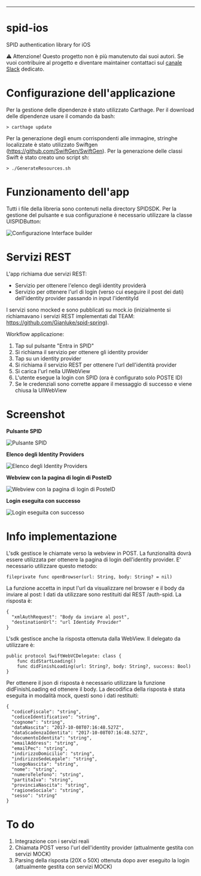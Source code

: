 ----------
# spid-ios
SPID authentication library for iOS

⚠️ Attenzione! Questo progetto non è più manutenuto dai suoi autori. Se vuoi contribuire al progetto e diventare maintainer contattaci sul [canale Slack](https://developersitalia.slack.com/archives/C7AAA10PN) dedicato.


# Configurazione dell'applicazione

Per la gestione delle dipendenze è stato utilizzato Carthage.
Per il download delle dipendenze usare il comando da bash:

`> carthage update`

Per la generazione degli enum corrispondenti alle immagine, stringhe localizzate è stato utilizzato Swiftgen (https://github.com/SwiftGen/SwiftGen). Per la generazione delle classi Swift è stato creato uno script sh:

    > ./GenerateResources.sh

# Funzionamento dell'app
Tutti i file della libreria sono contenuti nella directory SPIDSDK.
Per la gestione del pulsante e sua configurazione è necessario utilizzare la classe UISPIDButton:

![Configurazione Interface builder](https://image.ibb.co/dsgLiw/UISPIDButton.png)

# Servizi REST
L'app richiama due servizi REST:

- Servizio per ottenere l'elenco degli identity providerà
- Servizio per ottenere l'url di login (verso cui eseguire il post dei dati) dell'identity provider passando in input l'identityId

I servizi sono mocked e sono pubblicati su mock.io (inizialmente si richiamavano i servizi REST implementati dal TEAM: https://github.com/Gianluke/spid-spring).

Workflow applicazione:

1) Tap sul pulsante "Entra in SPID"
2) Si richiama il servizio per ottenere gli identity provider
3) Tap su un identity provider
4) Si richiama il servizio REST per ottenere l'url dell'identità provider
5) Si carica l'url nella UIWebView
6) L'utente esegue la login con SPID (ora è configurato solo POSTE ID)
7) Se le credenziali sono corrette appare il messaggio di successo e viene chiusa la UIWebView

# Screenshot

**Pulsante SPID**

![Pulsante SPID](https://github.com/mapo80/spid-ios-sdk-screenshot/blob/master/Simulator%20Screen%20Shot%20-%20iPhone%206%20-%202017-10-08%20at%2002.13.24.png?raw=true)

**Elenco degli Identity Providers**

![Elenco degli Identity Providers](https://github.com/mapo80/spid-ios-sdk-screenshot/blob/master/Simulator%20Screen%20Shot%20-%20iPhone%206%20-%202017-10-08%20at%2002.13.26.png?raw=true)

**Webview con la pagina di login di PosteID**

![Webview con la pagina di login di PosteID](https://github.com/mapo80/spid-ios-sdk-screenshot/blob/master/Simulator%20Screen%20Shot%20-%20iPhone%206%20-%202017-10-08%20at%2002.13.32.png?raw=true)

**Login eseguita con successo**

![Login eseguita con successo](https://github.com/mapo80/spid-ios-sdk-screenshot/blob/master/Simulator%20Screen%20Shot%20-%20iPhone%206%20-%202017-10-08%20at%2002.14.07.png?raw=true)

# Info implementazione

L'sdk gestisce le chiamate verso la webview in POST. La funzionalità dovrà essere utilizzata per ottenere la pagina di login dell'identity provider.
E' necessario utilizzare questo metodo:

    fileprivate func openBrowser(url: String, body: String? = nil) 
La funzione accetta in input l'url da visualizzare nel browser e il body da inviare al post:
I dati da utilizzare sono restituiti dal REST /auth-spid. La risposta è:

    {
      "xmlAuthRequest": "Body da inviare al post",
      "destinationUrl": "url Identidy Provider"
    }

L'sdk gestisce anche la risposta ottenuta dalla WebView. Il delegato da utilizzare è:

    public protocol SwiftWebVCDelegate: class {
        func didStartLoading()
        func didFinishLoading(url: String?, body: String?, success: Bool)
    }

Per ottenere il json di risposta è necessario utilizzare la funzione didFinishLoading ed ottenere il body.
La decodifica della risposta è stata eseguita in modalità mock, questi sono i dati restituiti:

    {
      "codiceFiscale": "string",
      "codiceIdentificativo": "string",
      "cognome": "string",
      "dataNascita": "2017-10-08T07:16:48.527Z",
      "dataScadenzaIdentita": "2017-10-08T07:16:48.527Z",
      "documentoIdentita": "string",
      "emailAddress": "string",
      "emailPec": "string",
      "indirizzoDomicilio": "string",
      "indirizzoSedeLegale": "string",
      "luogoNascita": "string",
      "nome": "string",
      "numeroTelefono": "string",
      "partitaIva": "string",
      "provinciaNascita": "string",
      "ragioneSociale": "string",
      "sesso": "string"
    }

# To do

1) Integrazione con i servizi reali
2) Chiamata POST verso l'url dell'identity provider (attualmente gestita con servizi MOCK)
3) Parsing della risposta (20X o 50X) ottenuta dopo aver eseguito la login (attualmente gestita con servizi MOCK)
